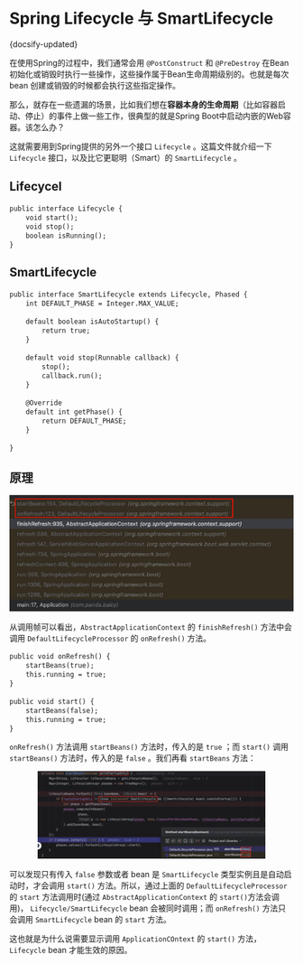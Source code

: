 # Spring Lifecycle 与 SmartLifecycle
{docsify-updated}

在使用Spring的过程中，我们通常会用 `@PostConstruct` 和 `@PreDestroy` 在Bean初始化或销毁时执行一些操作，这些操作属于Bean生命周期级别的。也就是每次 bean 创建或销毁的时候都会执行这些指定操作。

那么，就存在一些遗漏的场景，比如我们想在**容器本身的生命周期**（比如容器启动、停止）的事件上做一些工作，很典型的就是Spring Boot中启动内嵌的Web容器。该怎么办？

这就需要用到Spring提供的另外一个接口 `Lifecycle` 。这篇文件就介绍一下 `Lifecycle` 接口，以及比它更聪明（Smart）的 `SmartLifecycle` 。


## Lifecycel
```
public interface Lifecycle {
	void start();
	void stop();
	boolean isRunning();
}
```


## SmartLifecycle
```
public interface SmartLifecycle extends Lifecycle, Phased {
	int DEFAULT_PHASE = Integer.MAX_VALUE;

	default boolean isAutoStartup() {
		return true;
	}

	default void stop(Runnable callback) {
		stop();
		callback.run();
	}

	@Override
	default int getPhase() {
		return DEFAULT_PHASE;
	}

}
```

## 原理
<center><img src="pics/lifecycle2.png"></center>

从调用帧可以看出，`AbstractApplicationContext` 的 `finishRefresh()` 方法中会调用 `DefaultLifecycleProcessor` 的 `onRefresh()` 方法。

```
public void onRefresh() {
	startBeans(true);
	this.running = true;
}

public void start() {
	startBeans(false);
	this.running = true;
}
```

`onRefresh()` 方法调用 `startBeans()` 方法时，传入的是 `true` ；而 `start()` 调用 `startBeans()` 方法时，传入的是 `false` 。我们再看 `startBeans` 方法：

<center><img src="pics/lifecycle.png" width="80%"></center>

可以发现只有传入 `false` 参数或者 bean 是 `SmartLifecycle` 类型实例且是自动启动时，才会调用 `start()` 方法。所以，通过上面的 `DefaultLifecycleProcessor` 的 `start` 方法调用时(通过 `AbstractApplicationContext` 的 `start()`方法会调用)， `Lifecycle/SmartLifecycle` bean 会被同时调用；而 `onRefresh()` 方法只会调用 `SmartLifecycle` bean 的 `start` 方法。

这也就是为什么说需要显示调用 `ApplicationCOntext` 的 `start()` 方法， `Lifecycle` bean 才能生效的原因。